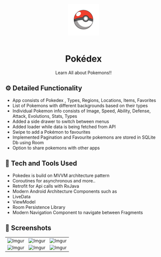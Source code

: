 <div align="center">
  <img width="100px" src="https://github.com/MrSPD-2703/PokeDex/blob/master/app/src/main/res/mipmap-xxxhdpi/ic_launcher_foreground.png"/>
</div>
<br>

<h1 align="center">Pokédex</h1>

<p align="center">Learn All about Pokemons!!</p>


## ⚙️ Detailed Functionality
* App consists of Pokedex , Types, Regions, Locations, Items, Favorites
* List of Pokemons with different backgrounds based on their types
* Individual Pokemon info consists of Image, Speed, Ability, Defense, Attack, Evolutions, Stats, Types
* Added a side drawer to switch between menus
* Added loader while data is being fetched from API
* Swipe to add a Pokémon to favourites
* Implemented Pagination and Favourite pokemons are stored in SQLite Db using Room
* Option to share pokemons with other apps

 
## 🚀 Tech and Tools Used

* Pokedex is build on MVVM architecture pattern
* Coroutines for asynchronous and more..
* Retrofit for Api calls with RxJava
* Modern Android Architecture Components such as 
* LiveData
* ViewModel
* Room Persistence Library
* Modern Navigation Component to navigate between Fragments 

## 📸 Screenshots

||||
|:----------------------------------------:|:-----------------------------------------:|:-----------------------------------------: |
| ![Imgur](https://i.imgur.com/7NsmH4j.jpg) | ![Imgur](https://i.imgur.com/CQtF775.jpg) | ![Imgur](https://i.imgur.com/dMLR3r2.jpg) |
| ![Imgur](https://i.imgur.com/dpCCSV6.jpg) | ![Imgur](https://i.imgur.com/jfAsUWu.jpg) | ![Imgur](https://i.imgur.com/yiXbqjw.jpg) |
